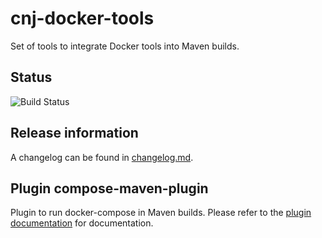 # cnj-docker-tools

Set of tools to integrate Docker tools into Maven builds.

## Status

![Build Status](https://codebuild.eu-west-1.amazonaws.com/badges?uuid=eyJlbmNyeXB0ZWREYXRhIjoibGU3a1kzclpnWW5lNWhLSGhWZFd3S0tuRmEzWmlOVDUwSWx4MEJzc2YremxJVDdBc05QWUFma3lsMTZTd1hUcU1vbWlmdTMxbkNNZmEveGgzMzJGZmVVPSIsIml2UGFyYW1ldGVyU3BlYyI6IlhUY3pZV2k1NFRjcFg5TE0iLCJtYXRlcmlhbFNldFNlcmlhbCI6MX0%3D&branch=main)

## Release information

A changelog can be found in [changelog.md](changelog.md).

## Plugin compose-maven-plugin

Plugin to run docker-compose in Maven builds. Please refer to the [plugin documentation](compose-maven-plugin/README.md) for documentation.
